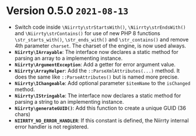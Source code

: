 # Version 0.5.0 `2021-08-13`

* Switch code inside `\Niirrty\strStartsWith()`, `\Niirrty\strEndsWith()` and `\Niirrty\strContains()` for use of
  new PHP 8 functions `\str_starts_with()`, `\str_ends_with()` and `\str_contains()` and remove 4th parameter `charset`.
  The charset of the engine, is now used always. 
* **`Niirrty\IArrayable`**: The interface now declares a static method for parsing an array to a implementing instance.
* **`Niirrty\ArgumentException`**: Add a getter for error argument value.
* **`Niirrty\ArrayHelper`**: Add the `::ParseXmlAttributes(...)` method. It does the same like `::ParseAttributes()`
  but is named more precise.
* **`Niirrty\IChangeable`**: Add optional parameter `$itemName` to the `isChanged` method.
* **`Niirrty\IStringable`**: The interface now declares a static method for parsing a string to an implementing instance.
* **`Niirrty\generateGUID()`**: Add this function to create a unique GUID (36 chars)
* **`NIIRRTY_NO_ERROR_HANDLER`**: If this constant is defined, the Niirrty internal error handler is not registered.